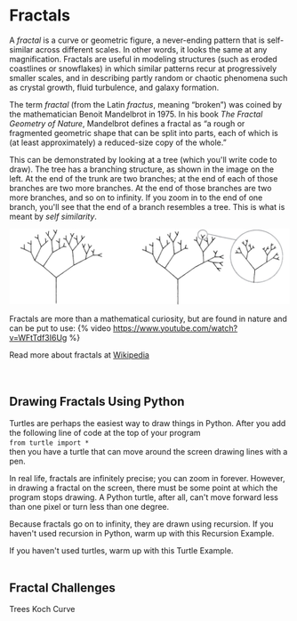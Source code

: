# Fractals
A *fractal* is a curve or geometric figure, a never-ending pattern that is self-similar across different scales. In other words, it looks the same at any magnification. Fractals are useful in modeling structures (such as eroded coastlines or snowflakes) in which similar patterns recur at progressively smaller scales, and in describing partly random or chaotic phenomena such as crystal growth, fluid turbulence, and galaxy formation.

The term *fractal* (from the Latin *fractus*, meaning “broken”) was coined by the mathematician Benoit Mandelbrot in 1975. In his book *The Fractal Geometry of Nature*, Mandelbrot defines a fractal as “a rough or fragmented geometric shape that can be split into parts, each of which is (at least approximately) a reduced-size copy of the whole.”

This can be demonstrated by looking at a tree (which you'll write code to draw). The tree has a branching structure, as shown in the image on the left. At the end of the trunk are two branches; at the end of each of those branches are two more branches. At the end of those branches are two more branches, and so on to infinity. If you zoom in to the end of one branch, you'll see that the end of a branch resembles a tree. This is what is meant by *self similarity*.

![Tree Details](https://raw.githubusercontent.com/martybillingsley/images/master/treeDetail.jpg)

Fractals are more than a mathematical curiosity, but are found in nature and can be put to use:
{% video https://www.youtube.com/watch?v=WFtTdf3I6Ug %}

Read more about fractals at [Wikipedia](https://en.wikipedia.org/wiki/Fractal) <br><br>
<br>
## Drawing Fractals Using Python
Turtles are perhaps the easiest way to draw things in Python. After you add the following line of code at the top of your program  <br>
`from turtle import * ` <br>
then you have a turtle that can move around the screen drawing lines with a pen.  

In real life, fractals are infinitely precise; you can zoom in forever. However, in drawing a fractal on the screen, there must be some point at which the program stops drawing. A Python turtle, after all, can't move forward less than one pixel or turn less than one degree.

Because fractals go on to infinity, they are drawn using recursion. If you haven't used recursion in Python, warm up with this Recursion Example.

If you haven't used turtles, warm up with this Turtle Example.
<br><br>
## Fractal Challenges
Trees
Koch Curve
